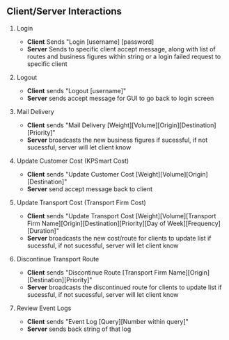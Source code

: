 ## Client/Server Interactions

1. Login
    - **Client** Sends "Login [username] [password]
    - **Server** Sends to specific client accept message, along with list of routes and business figures within string or a login failed request to specific client

2. Logout
    - **Client** sends "Logout [username]"
    - **Server** sends accept message for GUI to go back to login screen

3. Mail Delivery
    - **Client** sends "Mail Delivery [Weight][Volume][Origin][Destination][Priority]"
    - **Server** broadcasts the new business figures if sucessful, if not sucessful, server will let client know

4. Update Customer Cost (KPSmart Cost)
    - **Client** sends "Update Customer Cost [Weight][Volume][Origin][Destination]"
    - **Server** send accept message back to client

5. Update Transport Cost (Transport Firm Cost)
    - **Client** sends "Update Transport Cost [Weight][Volume][Transport Firm Name][Origin][Destination][Priority][Day of Week][Frequency][Duration]"
    - **Server** broadcasts the new cost/route for clients to update list if sucessful, if not sucessful, server will let client know

6. Discontinue Transport Route
    - **Client** sends "Discontinue Route [Transport Firm Name][Origin][Destination][Priority]"
    - **Server** broadcasts the discontinued route for clients to update list if sucessful, if not sucessful, server will let client know

7. Review Event Logs
    - **Client** sends "Event Log [Query][Number within query]"
    - **Server** sends back string of that log

